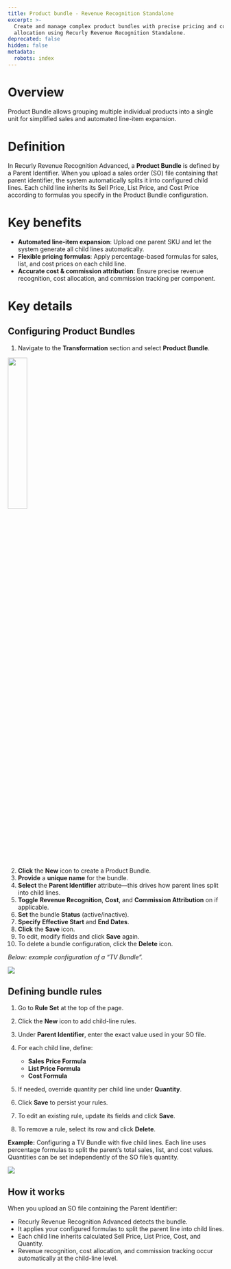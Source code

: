 ```yaml
---
title: Product bundle - Revenue Recognition Standalone
excerpt: >-
  Create and manage complex product bundles with precise pricing and cost
  allocation using Recurly Revenue Recognition Standalone.
deprecated: false
hidden: false
metadata:
  robots: index
---
```

# Overview

Product Bundle allows grouping multiple individual products into a single unit for simplified sales and automated line-item expansion.

# Definition

In Recurly Revenue Recognition Advanced, a **Product Bundle** is defined by a Parent Identifier. When you upload a sales order (SO) file containing that parent identifier, the system automatically splits it into configured child lines. Each child line inherits its Sell Price, List Price, and Cost Price according to formulas you specify in the Product Bundle configuration.

# Key benefits

* **Automated line-item expansion**: Upload one parent SKU and let the system generate all child lines automatically.
* **Flexible pricing formulas**: Apply percentage-based formulas for sales, list, and cost prices on each child line.
* **Accurate cost & commission attribution**: Ensure precise revenue recognition, cost allocation, and commission tracking per component.

# Key details

## Configuring Product Bundles

1. Navigate to the **Transformation** section and select **Product Bundle**.

<Image align="center" className="border" border={true} width="30% " src="https://files.readme.io/bb61372-image.png" />

2. **Click** the **New** icon to create a Product Bundle.
3. **Provide** a **unique name** for the bundle.
4. **Select** the **Parent Identifier** attribute—this drives how parent lines split into child lines.
5. **Toggle** **Revenue Recognition**, **Cost**, and **Commission Attribution** on if applicable.
6. **Set** the bundle **Status** (active/inactive).
7. **Specify** **Effective Start** and **End Dates**.
8. **Click** the **Save** icon.
9. To edit, modify fields and click **Save** again.
10. To delete a bundle configuration, click the **Delete** icon.

*Below: example configuration of a “TV Bundle”.*

![](https://files.readme.io/ea99384-image.png)

## Defining bundle rules

1. Go to **Rule Set** at the top of the page.
2. Click the **New** icon to add child-line rules.
3. Under **Parent Identifier**, enter the exact value used in your SO file.
4. For each child line, define:

   * **Sales Price Formula**
   * **List Price Formula**
   * **Cost Formula**
5. If needed, override quantity per child line under **Quantity**.
6. Click **Save** to persist your rules.
7. To edit an existing rule, update its fields and click **Save**.
8. To remove a rule, select its row and click **Delete**.

**Example:** Configuring a TV Bundle with five child lines. Each line uses percentage formulas to split the parent’s total sales, list, and cost values. Quantities can be set independently of the SO file’s quantity.

![](https://files.readme.io/17c008d-image.png)

## How it works

When you upload an SO file containing the Parent Identifier:

* Recurly Revenue Recognition Advanced detects the bundle.
* It applies your configured formulas to split the parent line into child lines.
* Each child line inherits calculated Sell Price, List Price, Cost, and Quantity.
* Revenue recognition, cost allocation, and commission tracking occur automatically at the child-line level.